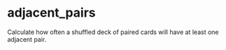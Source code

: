 # adjacent_pairs
Calculate how often a shuffled deck of paired cards will have at least one adjacent pair.
